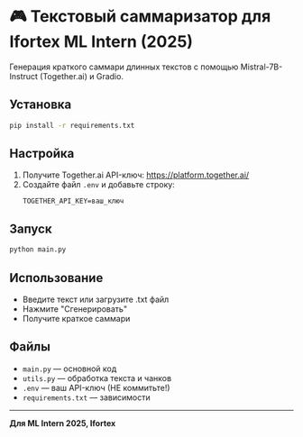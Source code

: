 # 🎮 Текстовый саммаризатор для Ifortex ML Intern (2025)

Генерация краткого саммари длинных текстов с помощью Mistral-7B-Instruct (Together.ai) и Gradio.

## Установка

```bash
pip install -r requirements.txt
```

## Настройка
1. Получите Together.ai API-ключ: https://platform.together.ai/
2. Создайте файл `.env` и добавьте строку:
   ```
   TOGETHER_API_KEY=ваш_ключ
   ```

## Запуск

```bash
python main.py
```

## Использование
- Введите текст или загрузите .txt файл
- Нажмите "Сгенерировать"
- Получите краткое саммари

## Файлы
- `main.py` — основной код
- `utils.py` — обработка текста и чанков
- `.env` — ваш API-ключ (НЕ коммитьте!)
- `requirements.txt` — зависимости

---

**Для ML Intern 2025, Ifortex** 